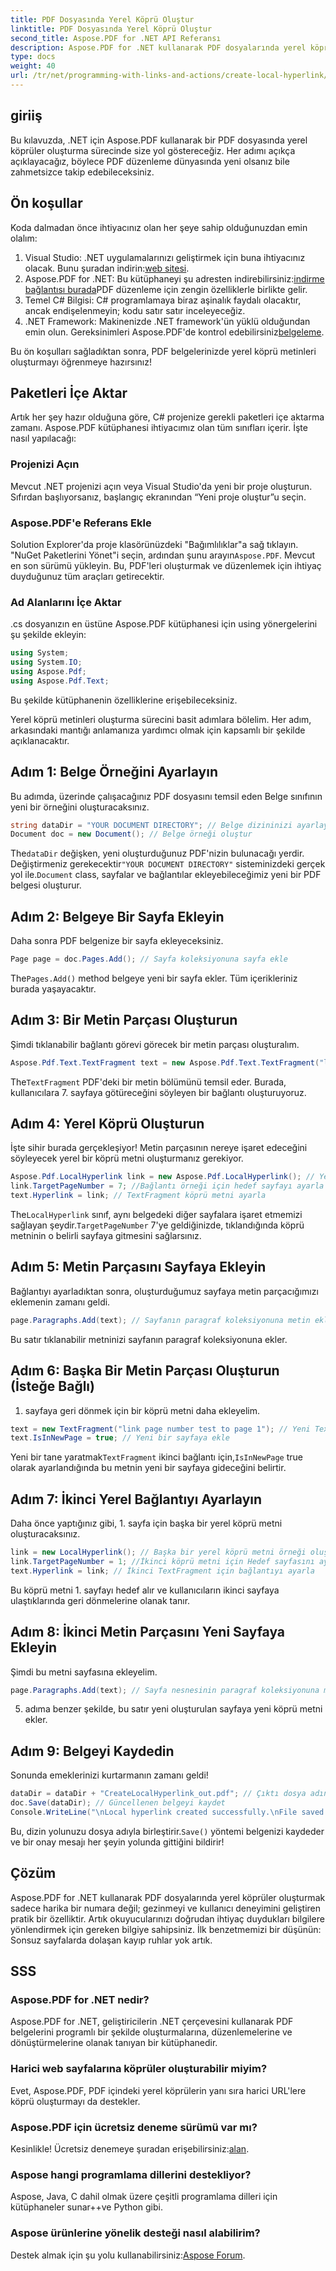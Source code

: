 ```yaml
---
title: PDF Dosyasında Yerel Köprü Oluştur
linktitle: PDF Dosyasında Yerel Köprü Oluştur
second_title: Aspose.PDF for .NET API Referansı
description: Aspose.PDF for .NET kullanarak PDF dosyalarında yerel köprü metinlerinin nasıl kolayca oluşturulacağını adım adım rehberimizle öğrenin.
type: docs
weight: 40
url: /tr/net/programming-with-links-and-actions/create-local-hyperlink/
---
```

## giriiş

Bu kılavuzda, .NET için Aspose.PDF kullanarak bir PDF dosyasında yerel köprüler oluşturma sürecinde size yol göstereceğiz. Her adımı açıkça açıklayacağız, böylece PDF düzenleme dünyasında yeni olsanız bile zahmetsizce takip edebileceksiniz.

## Ön koşullar

Koda dalmadan önce ihtiyacınız olan her şeye sahip olduğunuzdan emin olalım:

1.  Visual Studio: .NET uygulamalarınızı geliştirmek için buna ihtiyacınız olacak. Bunu şuradan indirin:[web sitesi](https://visualstudio.microsoft.com/).
2.  Aspose.PDF for .NET: Bu kütüphaneyi şu adresten indirebilirsiniz:[indirme bağlantısı burada](https://releases.aspose.com/pdf/net/)PDF düzenleme için zengin özelliklerle birlikte gelir.
3. Temel C# Bilgisi: C# programlamaya biraz aşinalık faydalı olacaktır, ancak endişelenmeyin; kodu satır satır inceleyeceğiz.
4.  .NET Framework: Makinenizde .NET framework'ün yüklü olduğundan emin olun. Gereksinimleri Aspose.PDF'de kontrol edebilirsiniz[belgeleme](https://reference.aspose.com/pdf/net/).

Bu ön koşulları sağladıktan sonra, PDF belgelerinizde yerel köprü metinleri oluşturmayı öğrenmeye hazırsınız!

## Paketleri İçe Aktar

Artık her şey hazır olduğuna göre, C# projenize gerekli paketleri içe aktarma zamanı. Aspose.PDF kütüphanesi ihtiyacımız olan tüm sınıfları içerir. İşte nasıl yapılacağı:

### Projenizi Açın

Mevcut .NET projenizi açın veya Visual Studio'da yeni bir proje oluşturun. Sıfırdan başlıyorsanız, başlangıç ekranından “Yeni proje oluştur”u seçin.

### Aspose.PDF'e Referans Ekle

 Solution Explorer'da proje klasörünüzdeki "Bağımlılıklar"a sağ tıklayın. "NuGet Paketlerini Yönet"i seçin, ardından şunu arayın`Aspose.PDF`. Mevcut en son sürümü yükleyin. Bu, PDF'leri oluşturmak ve düzenlemek için ihtiyaç duyduğunuz tüm araçları getirecektir.

### Ad Alanlarını İçe Aktar

.cs dosyanızın en üstüne Aspose.PDF kütüphanesi için using yönergelerini şu şekilde ekleyin:

```csharp
using System;
using System.IO;
using Aspose.Pdf;
using Aspose.Pdf.Text;
```

Bu şekilde kütüphanenin özelliklerine erişebileceksiniz.

Yerel köprü metinleri oluşturma sürecini basit adımlara bölelim. Her adım, arkasındaki mantığı anlamanıza yardımcı olmak için kapsamlı bir şekilde açıklanacaktır.

## Adım 1: Belge Örneğini Ayarlayın

Bu adımda, üzerinde çalışacağınız PDF dosyasını temsil eden Belge sınıfının yeni bir örneğini oluşturacaksınız.

```csharp
string dataDir = "YOUR DOCUMENT DIRECTORY"; // Belge dizininizi ayarlayın
Document doc = new Document(); // Belge örneği oluştur
```
 The`dataDir` değişken, yeni oluşturduğunuz PDF'nizin bulunacağı yerdir. Değiştirmeniz gerekecektir`"YOUR DOCUMENT DIRECTORY"` sisteminizdeki gerçek yol ile.`Document` class, sayfalar ve bağlantılar ekleyebileceğimiz yeni bir PDF belgesi oluşturur.

## Adım 2: Belgeye Bir Sayfa Ekleyin

Daha sonra PDF belgenize bir sayfa ekleyeceksiniz. 

```csharp
Page page = doc.Pages.Add(); // Sayfa koleksiyonuna sayfa ekle
```
 The`Pages.Add()` method belgeye yeni bir sayfa ekler. Tüm içerikleriniz burada yaşayacaktır.

## Adım 3: Bir Metin Parçası Oluşturun

Şimdi tıklanabilir bağlantı görevi görecek bir metin parçası oluşturalım.

```csharp
Aspose.Pdf.Text.TextFragment text = new Aspose.Pdf.Text.TextFragment("link page number test to page 7");
```
 The`TextFragment` PDF'deki bir metin bölümünü temsil eder. Burada, kullanıcılara 7. sayfaya götüreceğini söyleyen bir bağlantı oluşturuyoruz.

## Adım 4: Yerel Köprü Oluşturun

İşte sihir burada gerçekleşiyor! Metin parçasının nereye işaret edeceğini söyleyecek yerel bir köprü metni oluşturmanız gerekiyor.

```csharp
Aspose.Pdf.LocalHyperlink link = new Aspose.Pdf.LocalHyperlink(); // Yerel köprü metni oluştur
link.TargetPageNumber = 7; //Bağlantı örneği için hedef sayfayı ayarla
text.Hyperlink = link; // TextFragment köprü metni ayarla
```
 The`LocalHyperlink` sınıf, aynı belgedeki diğer sayfalara işaret etmemizi sağlayan şeydir.`TargetPageNumber` 7'ye geldiğinizde, tıklandığında köprü metninin o belirli sayfaya gitmesini sağlarsınız.

## Adım 5: Metin Parçasını Sayfaya Ekleyin

Bağlantıyı ayarladıktan sonra, oluşturduğumuz sayfaya metin parçacığımızı eklemenin zamanı geldi.

```csharp
page.Paragraphs.Add(text); // Sayfanın paragraf koleksiyonuna metin ekle
```
Bu satır tıklanabilir metninizi sayfanın paragraf koleksiyonuna ekler.

## Adım 6: Başka Bir Metin Parçası Oluşturun (İsteğe Bağlı)

1. sayfaya geri dönmek için bir köprü metni daha ekleyelim.

```csharp
text = new TextFragment("link page number test to page 1"); // Yeni TextFragment oluştur
text.IsInNewPage = true; // Yeni bir sayfaya ekle
```
 Yeni bir tane yaratmak`TextFragment` ikinci bağlantı için,`IsInNewPage` true olarak ayarlandığında bu metnin yeni bir sayfaya gideceğini belirtir.

## Adım 7: İkinci Yerel Bağlantıyı Ayarlayın

Daha önce yaptığınız gibi, 1. sayfa için başka bir yerel köprü metni oluşturacaksınız.

```csharp
link = new LocalHyperlink(); // Başka bir yerel köprü metni örneği oluşturun
link.TargetPageNumber = 1; //İkinci köprü metni için Hedef sayfasını ayarla
text.Hyperlink = link; // İkinci TextFragment için bağlantıyı ayarla
```
Bu köprü metni 1. sayfayı hedef alır ve kullanıcıların ikinci sayfaya ulaştıklarında geri dönmelerine olanak tanır.

## Adım 8: İkinci Metin Parçasını Yeni Sayfaya Ekleyin

Şimdi bu metni sayfasına ekleyelim.

```csharp
page.Paragraphs.Add(text); // Sayfa nesnesinin paragraf koleksiyonuna metin ekle
```
5. adıma benzer şekilde, bu satır yeni oluşturulan sayfaya yeni köprü metni ekler.

## Adım 9: Belgeyi Kaydedin

Sonunda emeklerinizi kurtarmanın zamanı geldi! 

```csharp
dataDir = dataDir + "CreateLocalHyperlink_out.pdf"; // Çıktı dosya adını belirtin
doc.Save(dataDir); // Güncellenen belgeyi kaydet
Console.WriteLine("\nLocal hyperlink created successfully.\nFile saved at " + dataDir);
```
 Bu, dizin yolunuzu dosya adıyla birleştirir.`Save()` yöntemi belgenizi kaydeder ve bir onay mesajı her şeyin yolunda gittiğini bildirir!

## Çözüm

Aspose.PDF for .NET kullanarak PDF dosyalarında yerel köprüler oluşturmak sadece harika bir numara değil; gezinmeyi ve kullanıcı deneyimini geliştiren pratik bir özelliktir. Artık okuyucularınızı doğrudan ihtiyaç duydukları bilgilere yönlendirmek için gereken bilgiye sahipsiniz. İlk benzetmemizi bir düşünün: Sonsuz sayfalarda dolaşan kayıp ruhlar yok artık.

## SSS

### Aspose.PDF for .NET nedir?
Aspose.PDF for .NET, geliştiricilerin .NET çerçevesini kullanarak PDF belgelerini programlı bir şekilde oluşturmalarına, düzenlemelerine ve dönüştürmelerine olanak tanıyan bir kütüphanedir.

### Harici web sayfalarına köprüler oluşturabilir miyim?
Evet, Aspose.PDF, PDF içindeki yerel köprülerin yanı sıra harici URL'lere köprü oluşturmayı da destekler.

### Aspose.PDF için ücretsiz deneme sürümü var mı?
 Kesinlikle! Ücretsiz denemeye şuradan erişebilirsiniz:[alan](https://releases.aspose.com/).

### Aspose hangi programlama dillerini destekliyor?
Aspose, Java, C dahil olmak üzere çeşitli programlama dilleri için kütüphaneler sunar++ve Python gibi.

### Aspose ürünlerine yönelik desteği nasıl alabilirim?
 Destek almak için şu yolu kullanabilirsiniz:[Aspose Forum](https://forum.aspose.com/c/pdf/10).